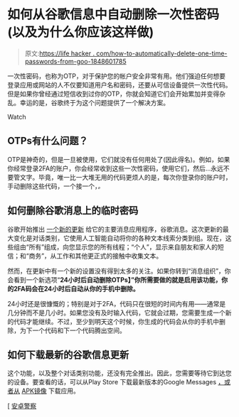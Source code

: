 # 如何从谷歌信息中自动删除一次性密码(以及为什么你应该这样做)

> 原文:[https://life hacker . com/how-to-automatically-delete-one-time-passwords-from-goo-1848601785](https://lifehacker.com/how-to-automatically-delete-one-time-passwords-from-goo-1848601785)

一次性密码，也称为OTP，对于保护您的帐户安全非常有用。他们强迫任何想要登录应用或网站的人不仅要知道用户名和密码，还要从可信设备提供一次性代码。但是如果你曾经通过短信收到过你的OTP，你就会知道它们会开始累加并变得杂乱。幸运的是，谷歌终于为这个问题提供了一个解决方案。

Watch

## OTPs有什么问题？

OTP是神奇的，但是一旦被使用，它们就没有任何用处了(因此得名)。例如，如果你经常登录2FA的账户，你会经常收到这些一次性密码，使用它们，然后...永远不要管文字。毕竟，唯一比一大堆无用的代码更烦人的是，每次你登录你的账户时，手动删除这些代码，一个接一个，*。*

## 如何删除谷歌消息上的临时密码

谷歌开始推出 [一个新的更新](https://www.androidpolice.com/conversation-categories-in-google-messages-are-starting-to-roll-out-more-widely/) 给它的主要消息应用程序，谷歌消息。这次更新的最大变化是对话类别，它使用人工智能自动将你的各种文本线索分类到组。现在，这些组由“所有”组成，向您显示您的所有线程；“个人”，显示来自朋友和家人的短信；和“商务”，从工作和其他更正式的接触中收集文本。

然而，在更新中有一个新的设置没有得到太多的关注。如果你转到“消息组织”，你会看到一个新选项“**24小时后自动删除OTPs】”你所需要做的就是启用该功能，你的2FA码会在24小时后自动从你的手机中删除。**

24小时还是很慷慨的；特别是对于2FA，代码只在很短的时间内有用——通常是几分钟而不是几小时。如果您没有及时输入代码，它就会过期，您需要生成一个新的代码才能继续。不过，至少到明天这个时候，你生成的代码会从你的手机中删除，为下一个代码和下一个代码腾出空间。

## 如何下载最新的谷歌信息更新

这个功能，以及整个对话类别功能，还没有完全推出。因此，您需要等待它到达您的设备。要查看的话，可以从Play Store 下载最新版本的Google Messages [，或者从](https://play.google.com/store/apps/details?id=com.google.android.apps.messaging&hl=en_US&gl=US) [APK镜像](https://www.apkmirror.com/apk/google-inc/messenger-google-inc/) 下载应用。

[ [安卓警察](https://www.androidpolice.com/conversation-categories-in-google-messages-are-starting-to-roll-out-more-widely/)